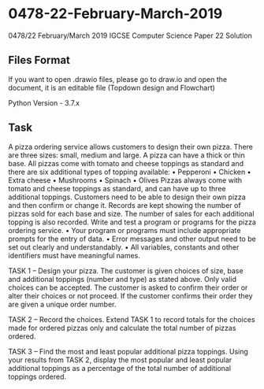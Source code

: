 # 0478-22-February-March-2019
0478/22 February/March 2019 IGCSE Computer Science Paper 22 Solution


## Files Format
If you want to open .drawio files, please go to draw.io and open the document, it is an editable file (Topdown design and Flowchart)

Python Version - 3.7.x


## Task
A pizza ordering service allows customers to design their own pizza. There are three sizes: small, medium and large. A pizza can have a thick or thin base. All pizzas come with tomato and cheese toppings as standard and there are six additional types of topping available:
• Pepperoni
• Chicken
• Extra cheese
• Mushrooms
• Spinach
• Olives
Pizzas always come with tomato and cheese toppings as standard, and can have up to three additional toppings. Customers need to be able to design their own pizza and then confirm or change it. Records are kept showing the number of pizzas sold for each base and size. The number of sales for each additional topping is also recorded.
Write and test a program or programs for the pizza ordering service.
• Your program or programs must include appropriate prompts for the entry of data.
• Error messages and other output need to be set out clearly and understandably.
• All variables, constants and other identifiers must have meaningful names.


TASK 1 – Design your pizza.
The customer is given choices of size, base and additional toppings (number and type) as stated above. Only valid choices can be accepted. The customer is asked to confirm their order or alter their choices or not proceed. If the customer confirms their order they are given a unique order number.

TASK 2 – Record the choices.
Extend TASK 1 to record totals for the choices made for ordered pizzas only and calculate the total number of pizzas ordered.

TASK 3 – Find the most and least popular additional pizza toppings.
Using your results from TASK 2, display the most popular and least popular additional toppings as a percentage of the total number of additional toppings ordered.
